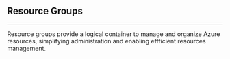 ## Resource Groups
---
Resource groups provide a logical container to manage and organize Azure resources, simplifying administration and enabling effficient resources management.
